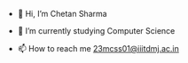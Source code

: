 - 👋 Hi, I’m Chetan Sharma

- 🌱 I’m currently studying Computer Science

- 📫 How to reach me 23mcss01@iiitdmj.ac.in

<!---
ChetanS8689/ChetanS8689 is a ✨ special ✨ repository because its `README.md` (this file) appears on your GitHub profile.
You can click the Preview link to take a look at your changes.
--->
